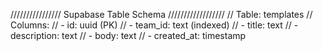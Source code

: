//////////////// Supabase Table Schema //////////////////
// Table: templates
// Columns:
// - id: uuid (PK)
// - team_id: text (indexed)
// - title: text
// - description: text
// - body: text
// - created_at: timestamp